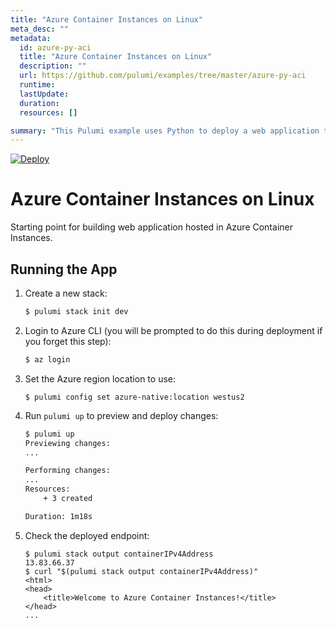 ```yaml
---
title: "Azure Container Instances on Linux"
meta_desc: ""
metadata:
  id: azure-py-aci
  title: "Azure Container Instances on Linux"
  description: ""
  url: https://github.com/pulumi/examples/tree/master/azure-py-aci
  runtime: 
  lastUpdate: 
  duration: 
  resources: []

summary: "This Pulumi example uses Python to deploy a web application to Azure, allowing developers to rapidly spin up and host their applications on a generally accessible cloud service. It utilizes the Azure Container Instances (ACI) service to host the application, providing a straightforward way to package, deploy, and manage it. The example deploys a simple &quot;Hello World&quot; web application, showcasing the ability for developers to quickly use the cloud to host their applications. This is a general use case of cloud computing, using existing services from a cloud provider to quickly and easily host and deploy applications."
---
```


[![Deploy](https://get.pulumi.com/new/button.svg)](https://app.pulumi.com/new?template=https://github.com/pulumi/examples/blob/master/azure-py-aci/README.md)

# Azure Container Instances on Linux

Starting point for building web application hosted in Azure Container Instances.

## Running the App

1. Create a new stack:

    ```bash
    $ pulumi stack init dev
    ```

1. Login to Azure CLI (you will be prompted to do this during deployment if you forget this step):

    ```bash
    $ az login
    ```

1. Set the Azure region location to use:

    ```
    $ pulumi config set azure-native:location westus2
    ```

1. Run `pulumi up` to preview and deploy changes:

    ```bash
    $ pulumi up
    Previewing changes:
    ...

    Performing changes:
    ...
    Resources:
        + 3 created

    Duration: 1m18s
    ```

1. Check the deployed endpoint:

    ```
    $ pulumi stack output containerIPv4Address
    13.83.66.37
    $ curl "$(pulumi stack output containerIPv4Address)"
    <html>
    <head>
        <title>Welcome to Azure Container Instances!</title>
    </head>
    ...
    ```

